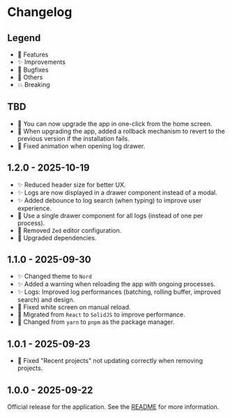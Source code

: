 # Changelog

## Legend

- 🚀 Features
- ✨ Improvements
- 🐞 Bugfixes
- 🔧 Others
- 💥 Breaking

## TBD

- 🚀 You can now upgrade the app in one-click from the home screen.
- 🐞 When upgrading the app, added a rollback mechanism to revert to the previous version if the installation fails.
- 🐞 Fixed animation when opening log drawer.

## 1.2.0 - 2025-10-19

- ✨ Reduced header size for better UX.
- ✨ Logs are now displayed in a drawer component instead of a modal.
- ✨ Added debounce to log search (when typing) to improve user experience.
- 🔧 Use a single drawer component for all logs (instead of one per process).
- 🔧 Removed `Zed` editor configuration.
- 🔧 Upgraded dependencies.

## 1.1.0 - 2025-09-30

- ✨ Changed theme to `Nord`
- ✨ Added a warning when reloading the app with ongoing processes.
- ✨ Logs: Improved log performances (batching, rolling buffer, improved search) and design.
- 🐞 Fixed white screen on manual reload.
- 🔧 Migrated from `React` to `SolidJS` to improve performance.
- 🔧 Changed from `yarn` to `pnpm` as the package manager.

## 1.0.1 - 2025-09-23

- 🐞 Fixed "Recent projects" not updating correctly when removing projects.

## 1.0.0 - 2025-09-22

Official release for the application. See the [README](README.md) for more information.
